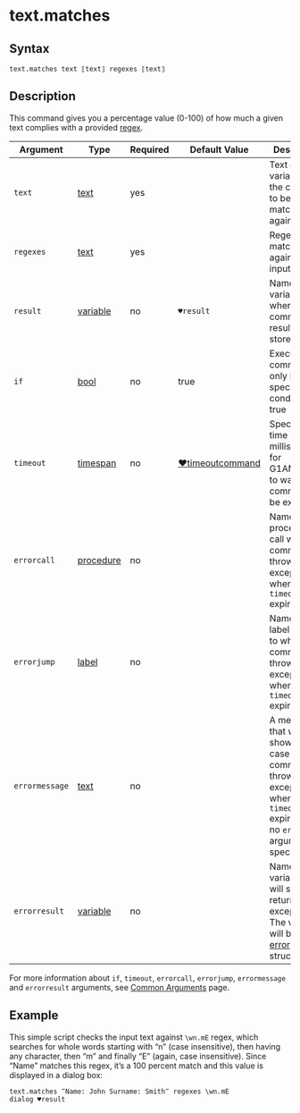 # text.matches

## Syntax

```G1ANT
text.matches text ⟦text⟧ regexes ⟦text⟧
```

## Description

This command gives you a percentage value (0-100) of how much a given text complies with a provided [regex](../../../appendices/regex.md).

| Argument | Type | Required | Default Value | Description |
| -------- | ---- | -------- | ------------- | ----------- |
|`text`| [text](../../G1ANT.Language/Structures/TextStructure.md) | yes |  | Text or a variable with the content to be matched against regex |
|`regexes`| [text](../../G1ANT.Language/Structures/TextStructure.md) | yes |  | Regex to be matched against text input |
| `result`       | [variable](../../G1ANT.Language/Structures/VariableStructure.md) | no       | `♥result`                                                   | Name of a variable where the command's result will be stored |
| `if`           | [bool](../../G1ANT.Language/Structures/BooleanStructure.md) | no       | true                                                        | Executes the command only if a specified condition is true   |
| `timeout`      | [timespan](../../G1ANT.Language/Structures/TimeSpanStructure.md) | no       | [♥timeoutcommand](../Variables/TimeoutCommandVariable.md) | Specifies time in milliseconds for G1ANT.Robot to wait for the command to be executed |
| `errorcall`    | [procedure](../../G1ANT.Language/Structures/ProcedureStructure.md) | no       |                                                             | Name of a procedure to call when the command throws an exception or when a given `timeout` expires |
| `errorjump`    | [label](../../G1ANT.Language/Structures/LabelStructure.md) | no       |                                                             | Name of the label to jump to when the command throws an exception or when a given `timeout` expires |
| `errormessage` | [text](../../G1ANT.Language/Structures/TextStructure.md) | no       |                                                             | A message that will be shown in case the command throws an exception or when a given `timeout` expires, and no `errorjump` argument is specified |
| `errorresult`  | [variable](../../G1ANT.Language/Structures/VariableStructure.md) | no       |                                                             | Name of a variable that will store the returned exception. The variable will be of [error](../../G1ANT.Language/Structures/ErrorStructure.md) structure  |

For more information about `if`, `timeout`, `errorcall`, `errorjump`, `errormessage` and `errorresult` arguments, see [Common Arguments](../../../appendices/common-arguments.md) page.

## Example

This simple script checks the input text against `\wn.mE` regex, which searches for whole words starting with “n” (case insensitive), then having any character, then “m” and finally “E” (again, case insensitive). Since “Name” matches this regex, it’s a 100 percent match and this value is displayed in a dialog box:

```G1ANT
text.matches ‴Name: John Surname: Smith‴ regexes \wn.mE
dialog ♥result
```

